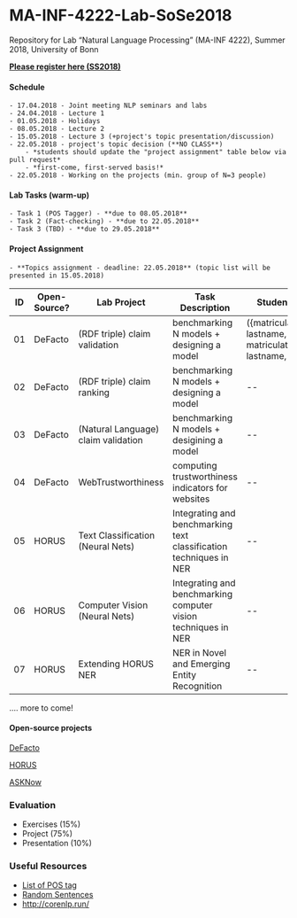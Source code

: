 # MA-INF-4222-Lab-SoSe2018
Repository for Lab “Natural Language Processing” (MA-INF 4222), Summer 2018, University of Bonn

[**Please register here (SS2018)**](https://docs.google.com/forms/d/e/1FAIpQLSdjCWyeyPTnorNrIGzxjY4kIT2BFe8KP3nf1kVoO9OD5vnk5A/viewform)

#### Schedule
	- 17.04.2018 - Joint meeting NLP seminars and labs
	- 24.04.2018 - Lecture 1
	- 01.05.2018 - Holidays
	- 08.05.2018 - Lecture 2
	- 15.05.2018 - Lecture 3 (+project's topic presentation/discussion)
	- 22.05.2018 - project's topic decision (**NO CLASS**)
		- *students should update the "project assignment" table below via pull request*
		- *first-come, first-served basis!*
	- 22.05.2018 - Working on the projects (min. group of N=3 people)

#### Lab Tasks (warm-up)
	- Task 1 (POS Tagger) - **due to 08.05.2018**
	- Task 2 (Fact-checking) - **due to 22.05.2018**
	- Task 3 (TBD) - **due to 29.05.2018**

#### Project Assignment
	- **Topics assignment - deadline: 22.05.2018** (topic list will be presented in 15.05.2018)

|ID| Open-Source? | Lab Project | Task Description  | Student(s) | Adviser  |
|---|---------------------|---------------------|-------------------|---------|----------|
|01| DeFacto | (RDF triple) claim validation | benchmarking N models + designing a model | ({matriculation-lastname, matriculation-lastname, ...}) | Esteves  |
|02| DeFacto | (RDF triple) claim ranking | benchmarking N models + designing a model  | -- | Esteves  |
|03| DeFacto | (Natural Language) claim validation | benchmarking N models + desigining a model | -- | Esteves  |
|04| DeFacto | WebTrustworthiness | computing trustworthiness indicators for websites | -- | Esteves  |
|05| HORUS | Text Classification (Neural Nets) | Integrating and benchmarking text classification techniques in NER | -- | Esteves  |
|06| HORUS | Computer Vision (Neural Nets) | Integrating and benchmarking computer vision techniques in NER | -- | Esteves  |
|07| HORUS | Extending HORUS NER | NER in Novel and Emerging Entity Recognition | -- | Esteves  |
....
more to come!

#### Open-source projects

[DeFacto](https://github.com/SmartDataAnalytics/DeFacto)

[HORUS](https://github.com/SmartDataAnalytics/horus-ner)

[ASKNow](https://github.com/AskNowQA)

### Evaluation
  - Exercises (15%) 
  - Project (75%) 
  - Presentation (10%)

### Useful Resources
- [List of POS tag](https://www.ling.upenn.edu/courses/Fall_2003/ling001/penn_treebank_pos.html)
- [Random Sentences](https://cockatooscreeching.wordpress.com/2014/05/29/a-list-of-completely-random-sentences/) 
- http://corenlp.run/

